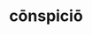 ---
title: cōnspiciō
meaning: to notice
ch: [four, 7r]
pos: verb
inf: cōnspicere
secondppstem: cōnspic
infend: ere
thirdpp: cōnspexī
fourthpp: cōnspectus
conjugation: third
derivative: conspicuous
six: y
---